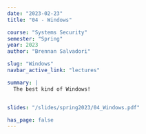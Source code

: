 ```yaml
---
date: "2023-02-23"
title: "04 - Windows"

course: "Systems Security"
semester: "Spring"
year: 2023
author: "Brennan Salvadori"

slug: "Windows"
navbar_active_link: "lectures"

summary: |
  The best kind of Windows!


slides: "/slides/spring2023/04_Windows.pdf"

has_page: false
---
```


